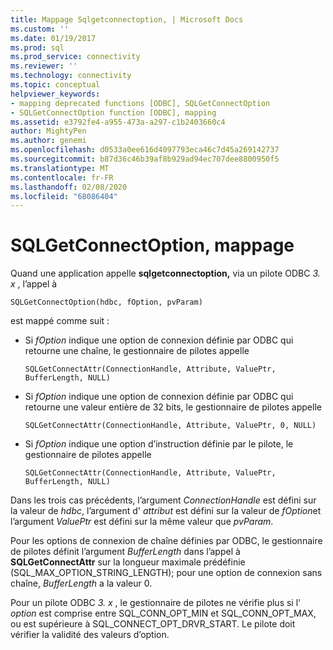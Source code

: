 ```yaml
---
title: Mappage Sqlgetconnectoption, | Microsoft Docs
ms.custom: ''
ms.date: 01/19/2017
ms.prod: sql
ms.prod_service: connectivity
ms.reviewer: ''
ms.technology: connectivity
ms.topic: conceptual
helpviewer_keywords:
- mapping deprecated functions [ODBC], SQLGetConnectOption
- SQLGetConnectOption function [ODBC], mapping
ms.assetid: e3792fe4-a955-473a-a297-c1b2403660c4
author: MightyPen
ms.author: genemi
ms.openlocfilehash: d0533a0ee616d4097793eca46c7d45a269142737
ms.sourcegitcommit: b87d36c46b39af8b929ad94ec707dee8800950f5
ms.translationtype: MT
ms.contentlocale: fr-FR
ms.lasthandoff: 02/08/2020
ms.locfileid: "68086404"
---
```

# <a name="sqlgetconnectoption-mapping"></a>SQLGetConnectOption, mappage
Quand une application appelle **sqlgetconnectoption,** via un pilote ODBC *3. x* , l’appel à  
  
```  
SQLGetConnectOption(hdbc, fOption, pvParam)   
```  
  
 est mappé comme suit :  
  
-   Si *fOption* indique une option de connexion définie par ODBC qui retourne une chaîne, le gestionnaire de pilotes appelle  
  
    ```  
    SQLGetConnectAttr(ConnectionHandle, Attribute, ValuePtr, BufferLength, NULL)  
    ```  
  
-   Si *fOption* indique une option de connexion définie par ODBC qui retourne une valeur entière de 32 bits, le gestionnaire de pilotes appelle  
  
    ```  
    SQLGetConnectAttr(ConnectionHandle, Attribute, ValuePtr, 0, NULL)  
    ```  
  
-   Si *fOption* indique une option d’instruction définie par le pilote, le gestionnaire de pilotes appelle  
  
    ```  
    SQLGetConnectAttr(ConnectionHandle, Attribute, ValuePtr, BufferLength, NULL)  
    ```  
  
 Dans les trois cas précédents, l’argument *ConnectionHandle* est défini sur la valeur de *hdbc*, l’argument d' *attribut* est défini sur la valeur de *fOption*et l’argument *ValuePtr* est défini sur la même valeur que *pvParam*.  
  
 Pour les options de connexion de chaîne définies par ODBC, le gestionnaire de pilotes définit l’argument *BufferLength* dans l’appel à **SQLGetConnectAttr** sur la longueur maximale prédéfinie (SQL_MAX_OPTION_STRING_LENGTH); pour une option de connexion sans chaîne, *BufferLength* a la valeur 0.  
  
 Pour un pilote ODBC *3. x* , le gestionnaire de pilotes ne vérifie plus si l' *option* est comprise entre SQL_CONN_OPT_MIN et SQL_CONN_OPT_MAX, ou est supérieure à SQL_CONNECT_OPT_DRVR_START. Le pilote doit vérifier la validité des valeurs d’option.
